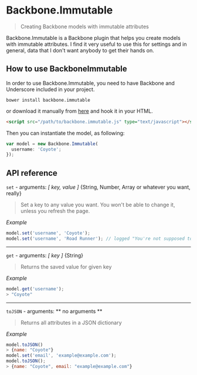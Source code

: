 # Backbone.Immutable

> Creating Backbone models with immutable attributes

Backbone.Immutable is a Backbone plugin that helps you create models with immutable attributes. I find it very useful to use this for settings and in general, data that I don't want anybody to get their hands on.

## How to use BackboneImmutable

In order to use Backbone.Immutable, you need to have Backbone and Underscore included in your project.

```
bower install backbone.immutable
```

or download it manually from [here](https://raw2.github.com/tsironis/backbone.immutable/master/backbone.immutable.js) and hook it in your HTML.

```html
<script src="/path/to/backbone.immutable.js" type="text/javascript"></script>
```

Then you can instantiate the model, as following:

```js
var model = new Backbone.Immutable(
  username: 'Coyote';
});
```

## API reference

```set``` - arguments: *[ key, value ]* {String, Number, Array or whatever you want, really}

> Set a key to any value you want. You won't be able to change it, unless you refresh the page.

*Example*

```js
model.set('username', 'Coyote');
model.set('username', 'Road Runner'); // logged "You're not supposed to change the values."
```

---

```get``` - arguments: *[ key ]* {String}

> Returns the saved value for given key

*Example*
```js
model.get('username');
> "Coyote"
```

---

```toJSON``` - arguments: ** no arguments **

> Returns all attributes in a JSON dictionary

*Example*
```js
model.toJSON()
> {name: "Coyote"}
model.set('email', 'example@example.com');
model.toJSON();
> {name: "Coyote", email: "example@example.com"}
```
